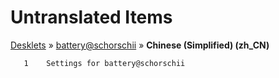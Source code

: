 # Untranslated Items
[Desklets](../../../README.md) &#187; [battery@schorschii](../README.md) &#187; **Chinese (Simplified) (zh_CN)**

       1	Settings for battery@schorschii
